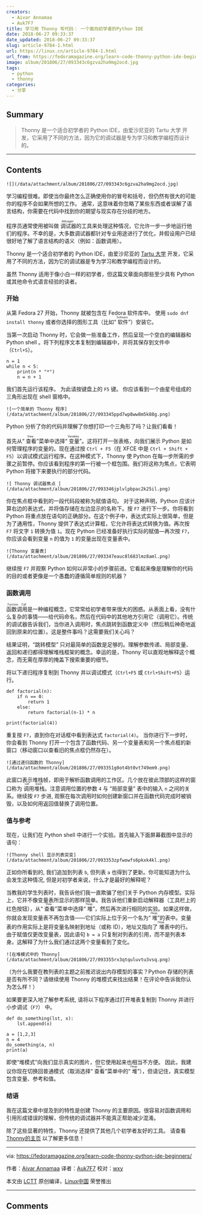 ```yaml
---
creators:
  - Aivar Annamaa
  - Auk7F7
title: 学习用 Thonny 写代码： 一个面向初学者的Python IDE
date: 2018-06-27 09:33:37
date_updated: 2018-06-27 09:33:37
slug: article-9784-1.html
url: https://linux.cn/article-9784-1.html
url_from: https://fedoramagazine.org/learn-code-thonny-python-ide-beginners/
image: album/201806/27/093343c6gzva2ha9mg2ocd.jpg
tags:
  - python
  - thonny
categories:
  - 分享
---
```


## Summary

> Thonny 是一个适合初学者的 Python IDE，由爱沙尼亚的 Tartu 大学 开发，它采用了不同的方法，因为它的调试器是专为学习和教学编程而设计的。

***

<!-- more -->

## Contents

`![](/data/attachment/album/201806/27/093343c6gzva2ha9mg2ocd.jpg)`

学习编程很难。即使当你最终怎么正确使用你的冒号和括号，但仍然有很大的可能你的程序不会如果所想的工作。 通常，这意味着你忽略了某些东西或者误解了语言结构，你需要在代码中找到你的期望与现实存在分歧的地方。

程序员通常使用被叫做<ruby> 调试器 <rt>  debugger </rt></ruby>的工具来处理这种情况，它允许一步一步地运行他们的程序。不幸的是，大多数调试器都针对专业用途进行了优化，并假设用户已经很好地了解了语言结构的语义（例如：函数调用）。

Thonny 是一个适合初学者的 Python IDE，由爱沙尼亚的 [Tartu 大学](https://www.ut.ee/en) 开发，它采用了不同的方法，因为它的调试器是专为学习和教学编程而设计的。

虽然 Thonny 适用于像小白一样的初学者，但这篇文章面向那些至少具有 Python 或其他命令式语言经验的读者。

### 开始

从第 Fedora 27 开始，Thonny 就被包含在 Fedora 软件库中。 使用 `sudo dnf install thonny` 或者你选择的图形工具（比如“<ruby> 软件 <rt>  Software </rt></ruby>”）安装它。

当第一次启动 Thonny 时，它会做一些准备工作，然后呈现一个空白的编辑器和 Python shell 。将下列程序文本复制到编辑器中，并将其保存到文件中（`Ctrl+S`）。

```shell
n = 1
while n < 5:
    print(n * "*")
    n = n + 1
```

我们首先运行该程序。 为此请按键盘上的 `F5` 键。 你应该看到一个由星号组成的三角形出现在 shell 窗格中。

`![一个简单的 Thonny 程序](/data/attachment/album/201806/27/093345ppd7wp8ww8m5k88g.png)`

Python 分析了你的代码并理解了你想打印一个三角形了吗？让我们看看！

首先从“<ruby> 查看 <rt>  View </rt></ruby>”菜单中选择“<ruby> 变量 <rt>  Variables </rt></ruby>”。这将打开一张表格，向我们展示 Python 是如何管理程序的变量的。现在通过按 `Ctrl + F5`（在 XFCE 中是 `Ctrl + Shift + F5`）以调试模式运行程序。在这种模式下，Thonny 使 Python 在每一步所需的步骤之前暂停。你应该看到程序的第一行被一个框包围。我们将这称为焦点，它表明 Python 将接下来要执行的部分代码。

`![ Thonny 调试器焦点 ](/data/attachment/album/201806/27/093346jplvlpbpac2k25il.png)`

你在焦点框中看到的一段代码段被称为赋值语句。 对于这种声明，Python 应该计算右边的表达式，并将值存储在左边显示的名称下。按 `F7` 进行下一步。你将看到 Python 将重点放在语句的正确部分。在这个例子中，表达式实际上很简单，但是为了通用性，Thonny 提供了表达式计算框，它允许将表达式转换为值。再次按 `F7` 将文字 `1` 转换为值 `1`。现在 Python 已经准备好执行实际的赋值—再次按 `F7`，你应该会看到变量 `n` 的值为 `1` 的变量出现在变量表中。

`![Thonny 变量表](/data/attachment/album/201806/27/093347eauc8l683lmz8aml.png)`

继续按 `F7` 并观察 Python 如何以非常小的步骤前进。它看起来像是理解你的代码的目的或者更像是一个愚蠢的遵循简单规则的机器？

### 函数调用

<ruby> 函数调用 <rt>  Function Call </rt></ruby>是一种编程概念，它常常给初学者带来很大的困惑。从表面上看，没有什么复杂的事情——给代码命名，然后在代码中的其他地方引用它（调用它）。传统的调试器告诉我们，当你进入调用时，焦点跳转到函数定义中（然后稍后神奇地返回到原来的位置）。这是整件事吗？这需要我们关心吗？

结果证明，“跳转模型” 只对最简单的函数是足够的。理解参数传递、局部变量、返回和递归都得理解堆栈框架的概念。幸运的是，Thonny 可以直观地解释这个概念，而无需在厚厚的掩盖下搜索重要的细节。

将以下递归程序复制到 Thonny 并以调试模式（`Ctrl+F5` 或 `Ctrl+Shift+F5`）运行。

```shell
def factorial(n):
    if n == 0:
        return 1
    else:
        return factorial(n-1) * n

print(factorial(4))
```

重复按 `F7`，直到你在对话框中看到表达式 `factorial(4)`。 当你进行下一步时，你会看到 Thonny 打开一个包含了函数代码、另一个变量表和另一个焦点框的新窗口（移动窗口以查看旧的焦点框仍然存在）。

`![通过递归函数的 Thonny](/data/attachment/album/201806/27/093351g0ot4bt0vt749em9.png)`

此窗口表示堆栈帧，即用于解析函数调用的工作区。几个放在彼此顶部的这样的窗口称为<ruby> 调用堆栈 <rt>  call stack </rt></ruby>。注意调用位置的参数 `4` 与 “局部变量” 表中的输入 `n` 之间的关系。继续按 `F7` 步进, 观察在每次调用时如何创建新窗口并在函数代码完成时被销毁，以及如何用返回值替换了调用位置。

### 值与参考

现在，让我们在 Python shell 中进行一个实验。首先输入下面屏幕截图中显示的语句：

`![Thonny shell 显示列表突变](/data/attachment/album/201806/27/093353zpfwowfs6pkxk4kl.png)`

正如你所看到的, 我们追加到列表 `b`, 但列表 `a` 也得到了更新。你可能知道为什么会发生这种情况, 但是对初学者来说，什么才是最好的解释呢？

当教我的学生列表时，我告诉他们我一直欺骗了他们关于 Python 内存模型。实际上，它并不像变量表所显示的那样简单。我告诉他们重新启动解释器（工具栏上的红色按钮），从“<ruby> 查看 <rt>  View </rt></ruby>”菜单中选择“<ruby> 堆 <rt>  Heap </rt></ruby>”，然后再次进行相同的实验。如果这样做，你就会发现变量表不再包含值——它们实际上位于另一个名为“<ruby> 堆 <rt>  Heap </rt></ruby>”的表中。变量表的作用实际上是将变量名映射到地址（或称 ID），地址又指向了<ruby> 堆 <rt>  Heap </rt></ruby>表中的行。由于赋值仅更改变量表，因此语句 `b = a` 只复制对列表的引用，而不是列表本身。这解释了为什么我们通过这两个变量看到了变化。

`![在堆模式中的 Thonny](/data/attachment/album/201806/27/093355rx3qtquluvtu3vsq.png)`

（为什么我要在教列表的主题之前推迟说出内存模型的事实？Python 存储的列表是否有所不同？请继续使用 Thonny 的堆模式来找出结果！在评论中告诉我你认为怎么样！）

如果要更深入地了解参考系统, 请将以下程序通过打开堆表复制到 Thonny 并进行小步调试（`F7`） 中。

```shell
def do_something(lst, x):
    lst.append(x)

a = [1,2,3]
n = 4
do_something(a, n)
print(a)
```

即使“堆模式”向我们显示真实的图片，但它使用起来也相当不方便。 因此，我建议你现在切换回普通模式（取消选择“<ruby> 查看 <rt>  View </rt></ruby>”菜单中的“<ruby> 堆 <rt>  Heap </rt></ruby>”），但请记住，真实模型包含变量、参考和值。

### 结语

我在这篇文章中提及到的特性是创建 Thonny 的主要原因。很容易对函数调用和引用形成错误的理解，但传统的调试器并不能真正帮助减少混淆。

除了这些显著的特性，Thonny 还提供了其他几个初学者友好的工具。 请查看 [Thonny的主页](http://thonny.org) 以了解更多信息！

---

via: <https://fedoramagazine.org/learn-code-thonny-python-ide-beginners/>

作者：[Aivar Annamaa](https://fedoramagazine.org/) 译者：[Auk7F7](https://github.com/Auk7F7) 校对：[wxy](https://github.com/wxy)

本文由 [LCTT](https://github.com/LCTT/TranslateProject) 原创编译，[Linux中国](https://linux.cn/) 荣誉推出

***

## Comments
